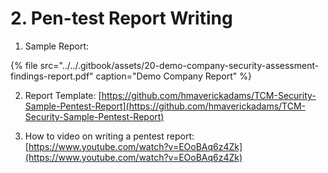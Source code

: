 # 2. Pen-test Report Writing

 1. Sample Report:

{% file src="../../.gitbook/assets/20-demo-company-security-assessment-findings-report.pdf" caption="Demo Company Report" %}

 2. Report Template: [https://github.com/hmaverickadams/TCM-Security-Sample-Pentest-Report](https://github.com/hmaverickadams/TCM-Security-Sample-Pentest-Report)

 3. How to video on writing a pentest report: [https://www.youtube.com/watch?v=EOoBAq6z4Zk](https://www.youtube.com/watch?v=EOoBAq6z4Zk)

